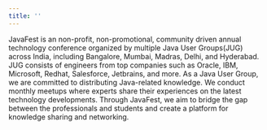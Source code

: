 ```yaml
---
title: ''
---
```


JavaFest is an non-profit, non-promotional, community driven annual technology conference organized by multiple Java User Groups(JUG) across India, including Bangalore, Mumbai, Madras, Delhi, and Hyderabad. JUG consists of engineers from top companies such as Oracle, IBM, Microsoft, Redhat, Salesforce, Jetbrains, and more. As a Java User Group, we are committed to distributing Java-related knowledge. We conduct monthly meetups where experts share their experiences on the latest technology developments. Through JavaFest, we aim to bridge the gap between the professionals and students and create a platform for knowledge sharing and networking.
